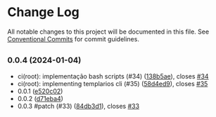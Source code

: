 # Change Log

All notable changes to this project will be documented in this file.
See [Conventional Commits](https://conventionalcommits.org) for commit guidelines.

## <small>0.0.4 (2024-01-04)</small>

- ci(root): implementação bash scripts (#34) ([138b5ae](https://github.com/MEDGRUPOGIT/templarios-monorepo/commit/138b5ae)), closes [#34](https://github.com/MEDGRUPOGIT/templarios-monorepo/issues/34)
- ci(root): implementing templarios cli (#35) ([58d4ed9](https://github.com/MEDGRUPOGIT/templarios-monorepo/commit/58d4ed9)), closes [#35](https://github.com/MEDGRUPOGIT/templarios-monorepo/issues/35)
- 0.0.1 ([e520c02](https://github.com/MEDGRUPOGIT/templarios-monorepo/commit/e520c02))
- 0.0.2 ([d71eba4](https://github.com/MEDGRUPOGIT/templarios-monorepo/commit/d71eba4))
- 0.0.3 #patch (#33) ([84db3d1](https://github.com/MEDGRUPOGIT/templarios-monorepo/commit/84db3d1)), closes [#33](https://github.com/MEDGRUPOGIT/templarios-monorepo/issues/33)

